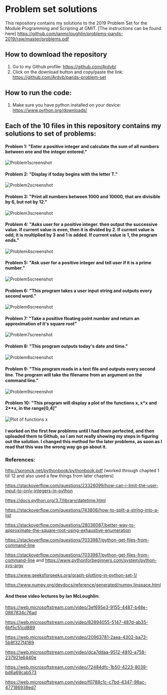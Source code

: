 # Problem set solutions


This repository contains my solutions to the 2019 Problem Set for the Module Programming and Scripting at GMIT.
[The instructions can be found here] https://github.com/ianmcloughlin/problems-pands-2019/raw/master/problems.pdf

## How to download the repository

1. Go to my Github profile: https://github.com/Ardvb/
2. Click on the download button and copy/paste the link: https://github.com/Ardvb/pands-problem-set

## How to run the code:

1. Make sure you have python installed on your device: https://www.python.org/downloads/



## Each of the 10 files in this repository contains my solutions to set of problems:

#### Problem 1: "Enter a positive integer and calculate the sum of all numbers between one and the integer entered."
![Problem1screenshot](https://user-images.githubusercontent.com/47186083/54874367-dcdd9400-4de1-11e9-9d1b-d514b9c9ab77.png)

#### Problem 2: "Display if today begins with the letter T."
![Problem2screenshot](https://user-images.githubusercontent.com/47186083/54874376-0696bb00-4de2-11e9-9f50-fe429b43ca21.png)
#### Problem 3: "Print all numbers between 1000 and 10000, that are divisible by 6, but not by 12."
![Problem3screenshot](https://user-images.githubusercontent.com/47186083/54874377-07c7e800-4de2-11e9-90ab-250a6cbe1d8d.png)
#### Problem 4: "Asks user for a positive integer. then output the successive value. If current value is even, then it is divided by 2. If current value is odd, it is multiplied by 3 and 1 is added. If current value is 1, the program ends."
![Problem4screenshot](https://user-images.githubusercontent.com/47186083/54874379-08f91500-4de2-11e9-97ce-e90d423b355d.png)
#### Problem 5: "Ask user for a positive integer and tell user if it is a prime number."
![Problem5screenshot](https://user-images.githubusercontent.com/47186083/54874380-0a2a4200-4de2-11e9-9678-a232dedc34c1.png)
#### Problem 6: "This program takes a user input string and outputs every second word."
![Problem6screenshot](https://user-images.githubusercontent.com/47186083/54874381-0c8c9c00-4de2-11e9-92fc-b756ad8d4cd2.png)
#### Problem 7: "Take a positive floating point number and return an approximation of it's square root"
![Problem7screenshot](https://user-images.githubusercontent.com/47186083/54874382-0e565f80-4de2-11e9-9efe-0d340e9f3922.png)
#### Problem 8: "This program outputs today's date and time."
![Problem8screenshot](https://user-images.githubusercontent.com/47186083/54874383-10202300-4de2-11e9-9575-d47870c6540d.png)
#### Problem 9: "This program reads in a text ﬁle and outputs every second line. The program will take the ﬁlename from an argument on the command line."
![Problem9screenshot](https://user-images.githubusercontent.com/47186083/54874385-11515000-4de2-11e9-8e15-9980d6f70dc0.png)
#### Problem 10: "This program will display a plot of the functions x, x*x and 2**x, in the range[0,4]"
![Plot of functions x](https://user-images.githubusercontent.com/47186083/54874387-12827d00-4de2-11e9-93ff-9c3c666ab20e.png)


#### I worked on the first few problems until I had them perfected, and then uploaded them to Github, so I am not really showing my steps in figuring out the solution. I changed this method for the later problems, as soon as I read that this was the wrong way go go about it.



### References: 

http://spronck.net/pythonbook/pythonbook.pdf (worked through chapted 1 till 12 and also used a few things from later chapters)

https://stackoverflow.com/questions/23326099/how-can-i-limit-the-user-input-to-only-integers-in-python

https://docs.python.org/3.7/library/datetime.html

https://stackoverflow.com/questions/743806/how-to-split-a-string-into-a-list

https://stackoverflow.com/questions/28036087/better-way-to-approximate-the-square-root-using-exhaustive-enumeration

https://stackoverflow.com/questions/7033987/python-get-files-from-command-line

https://stackoverflow.com/questions/7033987/python-get-files-from-command-line and https://www.pythonforbeginners.com/system/python-sys-argv

https://www.geeksforgeeks.org/graph-plotting-in-python-set-1/

https://www.numpy.org/devdocs/reference/generated/numpy.linspace.html


#### And these video lectures by Ian McLoughlin:

https://web.microsoftstream.com/video/3ef695e3-9155-4487-b48e-0867834c76ad

https://web.microsoftstream.com/video/82894055-5147-487d-ab35-6bf5c51cd889

https://web.microsoftstream.com/video/20963781-2aea-4302-ba73-5b8f327f4189

https://web.microsoftstream.com/video/dca7ddaa-9512-4810-a758-237921e6440e

https://web.microsoftstream.com/video/72484dfc-1b50-4223-8039-bd6a69cab573

https://web.microsoftstream.com/video/f0788c1c-c7bd-4347-98ac-477186938ed7

